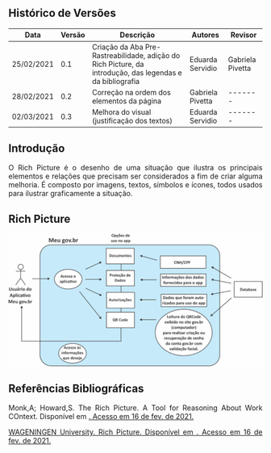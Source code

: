 ## Histórico de Versões

| Data       | Versão | Descrição       | Autores             | Revisor |
| ---------- | ------ | --------------- | ------------------- | ------- |
| 25/02/2021 | 0.1    | Criação da Aba Pre-Rastreabilidade, adição do Rich Picture, da introdução, das legendas e da bibliografia    | Eduarda Servidio    | Gabriela Pivetta |
| 28/02/2021 | 0.2    | Correção na ordem dos elementos da página | Gabriela Pivetta  | ------- |
| 02/03/2021 | 0.3    | Melhora do visual (justificação dos textos) | Eduarda Servidio    | ------- |

## Introdução

<p align="justify">O Rich Picture é o desenho de uma situação que ilustra os principais elementos e relações que precisam ser considerados a fim de criar alguma melhoria. É composto por imagens, textos, símbolos e ícones, todos usados ​​para ilustrar graficamente a situação.</p>

## Rich Picture

<img alt = "heatmap" src="../../Pre-Rastreabilidade/rich_picture.jpg" width = "600"/>

## Referências Bibliográficas


<p align="justify">Monk,A; Howard,S. The Rich Picture. A Tool for Reasoning About Work COntext. Disponível em <a href=https://www.ics.uci.edu/~wscacchi/Software-Process/Readings/RichPicture.pdf>. Acesso em 16 de fev. de 2021.</p>


<p align="justify">WAGENINGEN University. Rich Picture. Disponível em <a href=http://www.mspguide.org/tool/rich-picture>. Acesso em 16 de fev. de 2021.</p>
